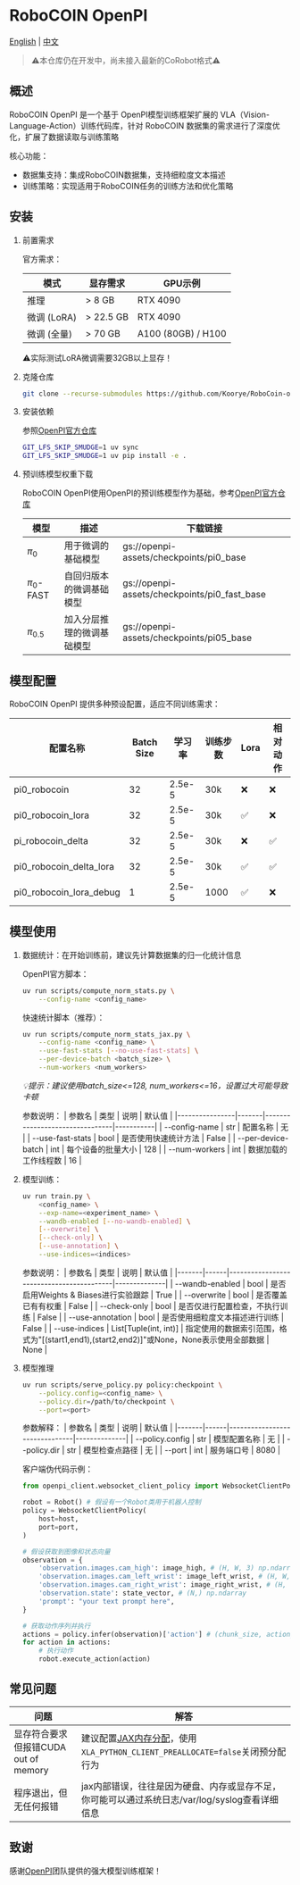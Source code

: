 # RoboCOIN OpenPI

[English](README.md) | [中文](README_zh-CN.md)

> ⚠️本仓库仍在开发中，尚未接入最新的CoRobot格式⚠️

## 概述

RoboCOIN OpenPI​ 是一个基于 OpenPI模型训练框架扩展的 VLA（Vision-Language-Action）训练代码库，针对 RoboCOIN 数据集的需求进行了深度优化，扩展了数据读取与训练策略

核心功能：
- 数据集支持：集成RoboCOIN数据集，支持细粒度文本描述
- 训练策略：实现适用于RoboCOIN任务的训练方法和优化策略

## 安装

1. 前置需求

    官方需求：

   | 模式 | 显存需求 | GPU示例 |
   |-------|------------------|----------------|
   | 推理	| > 8 GB | RTX 4090 |
   | 微调 (LoRA) | > 22.5 GB | RTX 4090 |
   | 微调 (全量) | > 70 GB | A100 (80GB) / H100 |

   ⚠️实际测试LoRA微调需要32GB以上显存！

2. 克隆仓库
   ```bash
   git clone --recurse-submodules https://github.com/Koorye/RoboCoin-openpi.git
   ```

3. 安装依赖

   参照[OpenPI官方仓库](https://github.com/Physical-Intelligence/openpi)
   ```bash
   GIT_LFS_SKIP_SMUDGE=1 uv sync
   GIT_LFS_SKIP_SMUDGE=1 uv pip install -e .
   ```

4. 预训练模型权重下载

   RoboCOIN OpenPI使用OpenPI的预训练模型作为基础，参考[OpenPI官方仓库](https://github.com/Physical-Intelligence/openpi)

   | 模型 | 描述 | 下载链接 |
   |-------|------------------|----------------|
   | $\pi_0$ | 用于微调的基础模型 | gs://openpi-assets/checkpoints/pi0_base |
   | $\pi_0$-FAST | 自回归版本的微调基础模型 | gs://openpi-assets/checkpoints/pi0_fast_base |
   | $\pi_{0.5}$ | 加入分层推理的微调基础模型 | gs://openpi-assets/checkpoints/pi05_base |

## 模型配置

RoboCOIN OpenPI 提供多种预设配置，适应不同训练需求：

| 配置名称 | Batch Size | 学习率 | 训练步数 | Lora | 相对动作 | 
|----------|------------|--------|----------|------|----------|
| pi0_robocoin | 32        | 2.5e-5   | 30k     | ❌   | ❌       |
| pi0_robocoin_lora | 32        | 2.5e-5   | 30k     | ✅   | ❌       |
| pi_robocoin_delta | 32        | 2.5e-5   | 30k     | ❌   | ✅       |
| pi0_robocoin_delta_lora | 32        | 2.5e-5   | 30k     | ✅   | ✅       |
| pi0_robocoin_lora_debug | 1      | 2.5e-5   | 1000     | ✅   | ❌       |

## 模型使用

1. 数据统计：在开始训练前，建议先计算数据集的归一化统计信息

   OpenPI官方脚本：
   ```bash
   uv run scripts/compute_norm_stats.py \
       --config-name <config_name>
   ```

   快速统计脚本（推荐）：
   ```bash
   uv run scripts/compute_norm_stats_jax.py \
       --config-name <config_name> \
       --use-fast-stats [--no-use-fast-stats] \
       --per-device-batch <batch_size> \
       --num-workers <num_workers>
   ```
   *💡​提示​：建议使用batch_size<=128, num_workers<=16，设置过大可能导致卡顿*

   参数说明：
    | 参数名           | 类型    | 说明                             | 默认值      |
    |----------------|-------|--------------------------------|-----------|
    | --config-name  | str   | 配置名称                           | 无         |
    | --use-fast-stats | bool  | 是否使用快速统计方法                    | False     |
    | --per-device-batch | int   | 每个设备的批量大小                     | 128        |
    | --num-workers  | int   | 数据加载的工作线程数                   | 16         |

2. 模型训练：
    ```bash
    uv run train.py \
        <config_name> \
        --exp-name=<experiment_name> \
        --wandb-enabled [--no-wandb-enabled] \
        [--overwrite] \
        [--check-only] \
        [--use-annotation] \
        --use-indices=<indices>
    ```

    参数说明：
    | 参数名 | 类型 | 说明 | 默认值 |
    |-------|------|------------------------------------------|--------------|
    | --wandb-enabled | bool | 是否启用Weights & Biases进行实验跟踪          | True          |
    | --overwrite    | bool | 是否覆盖已有有权重                      | False       |
    | --check-only | bool | 是否仅进行配置检查，不执行训练               | False        |
    | --use-annotation | bool | 是否使用细粒度文本描述进行训练              | False          |
    | --use-indices  | List[Tuple(int, int)] | 指定使用的数据索引范围，格式为"[(start1,end1),(start2,end2)]"或None，None表示使用全部数据 | None |

3. 模型推理
    ```bash
    uv run scripts/serve_policy.py policy:checkpoint \
        --policy.config=<config_name> \
        --policy.dir=/path/to/checkpoint \
        --port=<port>
    ```

    参数解释：
    | 参数名 | 类型 | 说明 | 默认值 |
    |-------|------|-------------------------------|--------------|
    | --policy.config | str  | 模型配置名称                     | 无           |
    | --policy.dir    | str  | 模型检查点路径                   | 无           |
    | --port          | int  | 服务端口号                       | 8080         |

    客户端伪代码示例：
    ```python
    from openpi_client.websocket_client_policy import WebsocketClientPolicy

    robot = Robot() # 假设有一个Robot类用于机器人控制
    policy = WebsocketClientPolicy(
        host=host,
        port=port,
    )

    # 假设获取到图像和状态向量
    observation = {
        'observation.images.cam_high': image_high, # (H, W, 3) np.ndarray
        'observation.images.cam_left_wrist': image_left_wrist, # (H, W, 3) np.ndarray
        'observation.images.cam_right_wrist': image_right_wrist, # (H, W, 3) np.ndarray
        'observation.state': state_vector, # (N,) np.ndarray
        'prompt': "your text prompt here",
    }
    
    # 获取动作序列并执行
    actions = policy.infer(observation)['action'] # (chunk_size, action_dim) np.ndarray
    for action in actions:
        # 执行动作
        robot.execute_action(action) 
    ```

## 常见问题

| 问题 | 解答 |
|------|------|
| 显存符合要求但报错CUDA out of memory | 建议配置[JAX内存分配](https://jax.net.cn/en/latest/gpu_memory_allocation.html)，使用`XLA_PYTHON_CLIENT_PREALLOCATE=false`关闭预分配行为 | 
| 程序退出，但无任何报错 | jax内部错误，往往是因为硬盘、内存或显存不足，你可能可以通过系统日志/var/log/syslog查看详细信息 |

## 致谢

感谢[OpenPI](https://github.com/Physical-Intelligence/openpi)团队提供的强大模型训练框架！